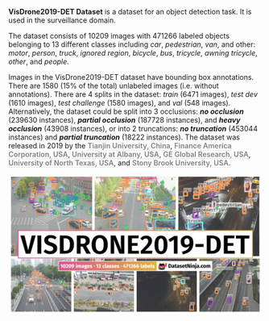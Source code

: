 **VisDrone2019-DET Dataset** is a dataset for an object detection task. It is used in the surveillance domain. 

The dataset consists of 10209 images with 471266 labeled objects belonging to 13 different classes including *car*, *pedestrian*, *van*, and other: *motor*, *person*, *truck*, *ignored region*, *bicycle*, *bus*, *tricycle*, *awning tricycle*, *other*, and *people*.

Images in the VisDrone2019-DET dataset have bounding box annotations. There are 1580 (15% of the total) unlabeled images (i.e. without annotations). There are 4 splits in the dataset: *train* (6471 images), *test dev* (1610 images), *test challenge* (1580 images), and *val* (548 images). Alternatively, the dataset could be split into 3 occlusions: ***no occlusion*** (239630 instances), ***partial occlusion*** (187728 instances), and ***heavy occlusion*** (43908 instances), or into 2 truncations: ***no truncation*** (453044 instances) and ***partial truncation*** (18222 instances). The dataset was released in 2019 by the <span style="font-weight: 600; color: grey; border-bottom: 1px dashed #d3d3d3;">Tianjin University, China</span>, <span style="font-weight: 600; color: grey; border-bottom: 1px dashed #d3d3d3;">Finance America Corporation, USA</span>, <span style="font-weight: 600; color: grey; border-bottom: 1px dashed #d3d3d3;">University at Albany, USA</span>, <span style="font-weight: 600; color: grey; border-bottom: 1px dashed #d3d3d3;">GE Global Research, USA</span>, <span style="font-weight: 600; color: grey; border-bottom: 1px dashed #d3d3d3;">University of North Texas, USA</span>, and <span style="font-weight: 600; color: grey; border-bottom: 1px dashed #d3d3d3;">Stony Brook University, USA</span>.

<img src="https://github.com/dataset-ninja/vis-drone-2019-det/raw/main/visualizations/poster.png">
